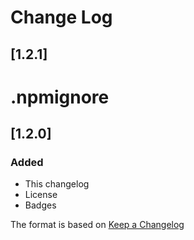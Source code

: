 # Change Log

## [1.2.1]
# .npmignore

## [1.2.0]
### Added
- This changelog
- License
- Badges

The format is based on [Keep a Changelog](http://keepachangelog.com/)
